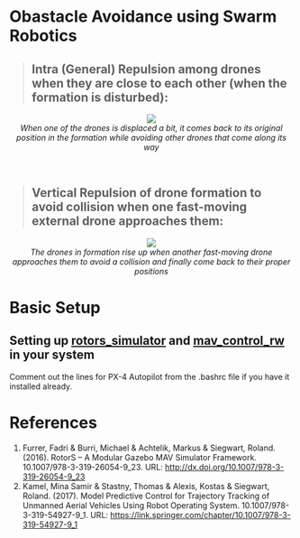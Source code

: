 # Obastacle Avoidance using Swarm Robotics

> ## Intra (General) Repulsion among drones when they are close to each other (when the formation is disturbed):

<!-- ![General Repulsion](https://media.discordapp.net/attachments/892774933107707904/892775008294826054/general_repulsion.gif) -->

<p align="center">
    <img src="https://media.discordapp.net/attachments/892774933107707904/892775008294826054/general_repulsion.gif" />
    <br>
    <i>When one of the drones is displaced a bit, it comes back to its original position in the formation while avoiding other drones that come along its way</i>
</p>

<br>

> ## Vertical Repulsion of drone formation to avoid collision when one fast-moving external drone approaches them:

<!-- ![Vertical Repulsion](https://media.discordapp.net/attachments/892774933107707904/892775015731314778/vertical_repulsion.gif) -->

<p align="center">
    <img src="https://media.discordapp.net/attachments/892774933107707904/892775015731314778/vertical_repulsion.gif" />
    <br>
    <i>The drones in formation rise up when another fast-moving drone approaches them to avoid a collision and finally come back to their proper positions</i>
</p>

# Basic Setup
## Setting up [rotors_simulator](https://github.com/ethz-asl/rotors_simulator) and [mav_control_rw](https://github.com/ethz-asl/mav_control_rw) in your system

Comment out the lines for PX-4 Autopilot from the .bashrc file if you have it installed already.

# References
1. Furrer, Fadri & Burri, Michael & Achtelik, Markus & Siegwart, Roland. (2016). RotorS – A Modular Gazebo MAV Simulator Framework. 10.1007/978-3-319-26054-9_23. URL: http://dx.doi.org/10.1007/978-3-319-26054-9_23
2. Kamel, Mina Samir & Stastny, Thomas & Alexis, Kostas & Siegwart, Roland. (2017). Model Predictive Control for Trajectory Tracking of Unmanned Aerial Vehicles Using Robot Operating System. 10.1007/978-3-319-54927-9_1. URL: https://link.springer.com/chapter/10.1007/978-3-319-54927-9_1
